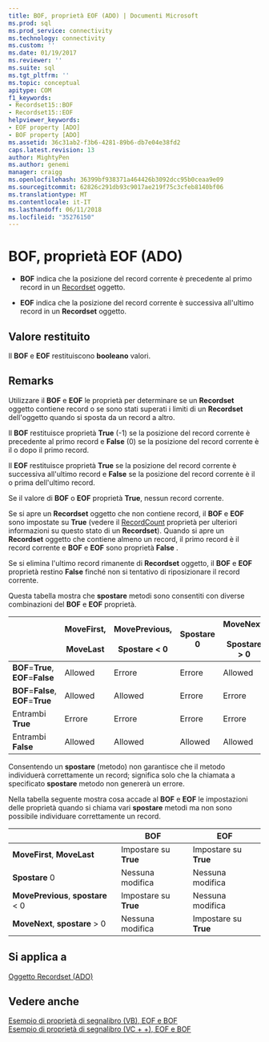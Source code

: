 ```yaml
---
title: BOF, proprietà EOF (ADO) | Documenti Microsoft
ms.prod: sql
ms.prod_service: connectivity
ms.technology: connectivity
ms.custom: ''
ms.date: 01/19/2017
ms.reviewer: ''
ms.suite: sql
ms.tgt_pltfrm: ''
ms.topic: conceptual
apitype: COM
f1_keywords:
- Recordset15::BOF
- Recordset15::EOF
helpviewer_keywords:
- EOF property [ADO]
- BOF property [ADO]
ms.assetid: 36c31ab2-f3b6-4281-89b6-db7e04e38fd2
caps.latest.revision: 13
author: MightyPen
ms.author: genemi
manager: craigg
ms.openlocfilehash: 36399bf938371a464426b3092dcc95b0ceaa9e09
ms.sourcegitcommit: 62826c291db93c9017ae219f75c3cfeb8140bf06
ms.translationtype: MT
ms.contentlocale: it-IT
ms.lasthandoff: 06/11/2018
ms.locfileid: "35276150"
---
```

# <a name="bof-eof-properties-ado"></a>BOF, proprietà EOF (ADO)
-   **BOF** indica che la posizione del record corrente è precedente al primo record in un [Recordset](../../../ado/reference/ado-api/recordset-object-ado.md) oggetto.  
  
-   **EOF** indica che la posizione del record corrente è successiva all'ultimo record in un **Recordset** oggetto.  
  
## <a name="return-value"></a>Valore restituito  
 Il **BOF** e **EOF** restituiscono **booleano** valori.  
  
## <a name="remarks"></a>Remarks  
 Utilizzare il **BOF** e **EOF** le proprietà per determinare se un **Recordset** oggetto contiene record o se sono stati superati i limiti di un **Recordset**  dell'oggetto quando si sposta da un record a altro.  
  
 Il **BOF** restituisce proprietà **True** (-1) se la posizione del record corrente è precedente al primo record e **False** (0) se la posizione del record corrente è il o dopo il primo record.  
  
 Il **EOF** restituisce proprietà **True** se la posizione del record corrente è successiva all'ultimo record e **False** se la posizione del record corrente è il o prima dell'ultimo record.  
  
 Se il valore di **BOF** o **EOF** proprietà **True**, nessun record corrente.  
  
 Se si apre un **Recordset** oggetto che non contiene record, il **BOF** e **EOF** sono impostate su **True** (vedere il [ RecordCount](../../../ado/reference/ado-api/recordcount-property-ado.md) proprietà per ulteriori informazioni su questo stato di un **Recordset**). Quando si apre un **Recordset** oggetto che contiene almeno un record, il primo record è il record corrente e **BOF** e **EOF** sono proprietà **False** .  
  
 Se si elimina l'ultimo record rimanente di **Recordset** oggetto, il **BOF** e **EOF** proprietà restino **False** finché non si tentativo di riposizionare il record corrente.  
  
 Questa tabella mostra che **spostare** metodi sono consentiti con diverse combinazioni del **BOF** e **EOF** proprietà.  
  
||MoveFirst,<br /><br /> MoveLast|MovePrevious,<br /><br /> Spostare < 0|Spostare 0|MoveNext,<br /><br /> Spostare > 0|  
|------|-----------------------------|---------------------------------|------------|-----------------------------|  
|**BOF**=**True**, **EOF**=**False**|Allowed|Errore|Errore|Allowed|  
|**BOF**=**False**, **EOF**=**True**|Allowed|Allowed|Errore|Errore|  
|Entrambi **True**|Errore|Errore|Errore|Errore|  
|Entrambi **False**|Allowed|Allowed|Allowed|Allowed|  
  
 Consentendo un **spostare** (metodo) non garantisce che il metodo individuerà correttamente un record; significa solo che la chiamata a specificato **spostare** metodo non genererà un errore.  
  
 Nella tabella seguente mostra cosa accade al **BOF** e **EOF** le impostazioni delle proprietà quando si chiama vari **spostare** metodi ma non sono possibile individuare correttamente un record.  
  
||BOF|EOF|  
|------|---------|---------|  
|**MoveFirst**, **MoveLast**|Impostare su **True**|Impostare su **True**|  
|**Spostare** 0|Nessuna modifica|Nessuna modifica|  
|**MovePrevious**, **spostare** < 0|Impostare su **True**|Nessuna modifica|  
|**MoveNext**, **spostare** > 0|Nessuna modifica|Impostare su **True**|  
  
## <a name="applies-to"></a>Si applica a  
 [Oggetto Recordset (ADO)](../../../ado/reference/ado-api/recordset-object-ado.md)  
  
## <a name="see-also"></a>Vedere anche  
 [Esempio di proprietà di segnalibro (VB), EOF e BOF](../../../ado/reference/ado-api/bof-eof-and-bookmark-properties-example-vb.md)   
 [Esempio di proprietà di segnalibro (VC + +), EOF e BOF](../../../ado/reference/ado-api/bof-eof-and-bookmark-properties-example-vc.md)   
